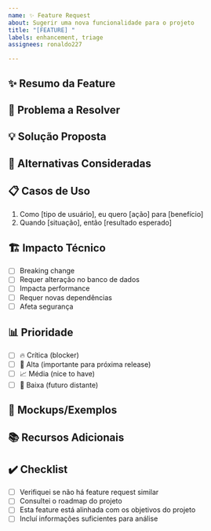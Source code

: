 ```yaml
---
name: ✨ Feature Request
about: Sugerir uma nova funcionalidade para o projeto
title: "[FEATURE] "
labels: enhancement, triage
assignees: ronaldo227

---
```


## ✨ Resumo da Feature
<!-- Descrição clara e concisa da funcionalidade desejada -->

## 🎯 Problema a Resolver
<!-- Qual problema esta feature resolve? -->
<!-- Ex: Sempre fico frustrado quando [...] -->

## 💡 Solução Proposta
<!-- Descrição clara de como você gostaria que funcionasse -->

## 🔄 Alternativas Consideradas
<!-- Outras soluções ou features que você considerou -->

## 📋 Casos de Uso
<!-- Exemplos específicos de como esta feature seria usada -->
1. Como [tipo de usuário], eu quero [ação] para [benefício]
2. Quando [situação], então [resultado esperado]

## 🏗️ Impacto Técnico
<!-- Avalie o impacto técnico (se souber) -->
- [ ] Breaking change
- [ ] Requer alteração no banco de dados
- [ ] Impacta performance
- [ ] Requer novas dependências
- [ ] Afeta segurança

## 📊 Prioridade
<!-- Qual a prioridade desta feature? -->
- [ ] 🔥 Crítica (blocker)
- [ ] 🚀 Alta (importante para próxima release)
- [ ] 📈 Média (nice to have)
- [ ] 🔮 Baixa (futuro distante)

## 🎨 Mockups/Exemplos
<!-- Se aplicável, adicione mockups, diagramas ou exemplos -->

## 📚 Recursos Adicionais
<!-- Links, documentação ou referências relevantes -->

## ✔️ Checklist
- [ ] Verifiquei se não há feature request similar
- [ ] Consultei o roadmap do projeto
- [ ] Esta feature está alinhada com os objetivos do projeto
- [ ] Incluí informações suficientes para análise